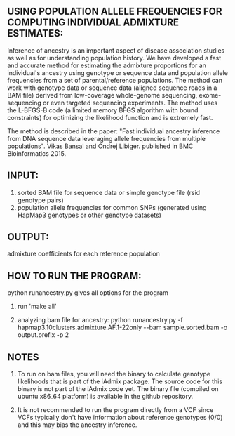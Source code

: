## USING POPULATION ALLELE FREQUENCIES FOR COMPUTING INDIVIDUAL ADMIXTURE ESTIMATES: 

Inference of ancestry is an important aspect of disease association studies as well as for understanding population history. We have developed a fast and accurate method for estimating the admixture proportions for an individual's ancestry using genotype or sequence data and population allele frequencies from a set of parental/reference populations. The method can work with genotype data or sequence data (aligned sequence reads in a BAM file) derived from low-coverage whole-genome sequencing, exome-sequencing or even targeted sequencing experiments. The method uses the L-BFGS-B code  (a limited memory BFGS algorithm with bound constraints) for optimizing the likelihood function and is extremely fast. 

The method is described in the paper: "Fast individual ancestry inference from DNA sequence data leveraging allele frequencies from multiple populations". Vikas Bansal and Ondrej Libiger. published in BMC Bioinformatics 2015. 

## INPUT: 

1. sorted BAM file for sequence data or simple genotype file (rsid genotype pairs)
2. population allele frequencies for common SNPs (generated using HapMap3 genotypes or other genotype datasets) 

## OUTPUT:  

admixture coefficients for each reference population 



## HOW TO RUN THE PROGRAM:

python runancestry.py gives all options for the program 

1. run 'make all' 

2. analyzing bam file for ancestry: python runancestry.py -f hapmap3.10clusters.admixture.AF.1-22only --bam sample.sorted.bam -o output.prefix -p 2 


## NOTES

1. To run on bam files, you will need the binary to calculate genotype likelihoods that is part of the iAdmix package. The source code for this binary is not part of the iAdmix code yet. The binary file (compiled on ubuntu x86\_64 platform) is available in the github repository.
 
2. It is not recommended to run the program directly from a VCF since VCFs typically don't have information about reference genotypes (0/0) and this may bias the ancestry inference. 
